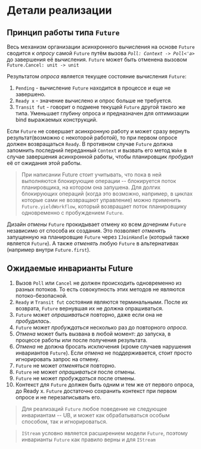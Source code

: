 # Детали реализации

## Принцип работы типа `Future`

Весь мeханизм организации асинхронного вычисления на основе `Future` сводится к *опросу*
самой `Future` путём вызова *`Poll: Context -> Poll<'a>`* до завершения её вычисления.
`Future` может быть отменена вызовом `Future.Cancel: unit -> unit`

Результатом *опроса* является текущее состояние вычисления `Future`:
1. `Pending` - вычисление `Future` находится в процессе и еще не завершено.
2. `Ready x` - значение вычислено и опрос больше не требуется.
3. `Transit fut` - говорит о подмене текущей `Future` другой такого же типа.
   Уменьшает глубину опроса и предназначен для оптимизации bind выражаемых конструкций.

Если `Future` не совершает асинхронную работу и может сразу вернуть
результат(возможно с некоторой работой), то при первом опросе должен возвращаться `Ready`.
В противном случае `Future` должна запомнить последний переданный `Context` и вызвать его метод `Wake`
в случае завершения асинхронной работы, чтобы планировщик *пробудил* её от ожидания этой работы.

> При написании Future стоит учитывать, что пока в ней выполняются блокирующие
> операции -- блокируется поток планировщика, на котором она запушена.
> Для долгих блокирующих операций (когда это возможно, например, в циклах которые сами не возвращают управление)
> можно применить `Future.yieldWorkflow`, который возвращает поток планировщику одновременно с пробуждением `Future`.

Дизайн *отмены* `Future` прокидывает отмену ко всем дочерним `Future` независимо от способа их создания.
Это позволяет *отменять* запущенную на планировщие `Future` через `IJoinHandle` (который также является `Future`).
А также *отменять* любую `Future` в альтернативах (например внутри `Future.first`).


## Ожидаемые инварианты Future
1. Вызов `Poll` или `Cancel` не должен происходить одновременно из разных потоков.
   То есть совокупность этих методов не являются потоко-безопасной.
2. `Ready` и `Transit fut` состояния являются терминальными.
   После их возврата, `Future` вернувшая их не должна опрашиваться.
3. `Future` может *опрашиваться* повторно, даже если она не *пробудилась*.
4. `Future` может *пробуждаться* несколько раз до повторного *опроса*.
5. *Отмена* может быть вызвана в любой момент: до запуска, в процессе работы или после получения результата.
6. *Отмена* не должна бросать исключения (кроме случаев нарушения инвариантов `Future`).
   Если *отмена* не поддерживается, стоит просто игнорировать запрос на отмену.
7. `Future` не может *отменяться* повторно.
8. `Future` не может *опрашиваться* после отмены.
9. `Future` не может *пробуждаться* после отмены.
10. Контекст для `Future` должен быть одним и тем же от первого опроса, до Ready x.
    `Future` достаточно сохранить контекст при первом опросе и не перезаписывать его.

> Для реализаций `Future` любое поведение не следующее инвариантам -- UB,
> и может как обрабатываться особым способом, так и игнорироваться.

> `IStream` условно является расширением модели `Future`,
поэтому инварианты `Future` как правило верны и для `IStream`

